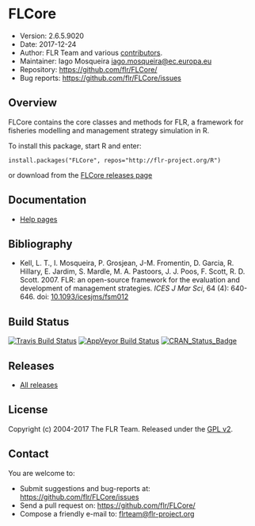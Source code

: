 
# FLCore
- Version: 2.6.5.9020
- Date: 2017-12-24
- Author: FLR Team and various [contributors](CONTRIBUTORS.md).
- Maintainer: Iago Mosqueira <iago.mosqueira@ec.europa.eu>
- Repository: <https://github.com/flr/FLCore/>
- Bug reports: <https://github.com/flr/FLCore/issues>

## Overview
FLCore contains the core classes and methods for FLR, a framework for fisheries modelling and management strategy simulation in R.

To install this package, start R and enter:

	install.packages("FLCore", repos="http://flr-project.org/R")

or download from the [FLCore releases page](https://github.com/flr/FLCore/releases/latest)

## Documentation
- [Help pages](http://flr-project.org/FLCore)

## Bibliography

- Kell, L. T., I. Mosqueira, P. Grosjean, J-M. Fromentin, D. Garcia, R. Hillary, E. Jardim, S. Mardle, M. A. Pastoors, J. J. Poos, F. Scott, R. D. Scott. 2007. FLR: an open-source framework for the evaluation and development of management strategies. *ICES J Mar Sci*, 64 (4): 640-646. doi: [10.1093/icesjms/fsm012](https://doi.org/10.1093/icesjms/fsm012)

## Build Status
[![Travis Build Status](https://travis-ci.org/flr/FLCore.svg?branch=master)](https://travis-ci.org/flr/FLCore)
[![AppVeyor Build Status](https://ci.appveyor.com/api/projects/status/github/flr/FLCore?branch=master&svg=true)](https://ci.appveyor.com/project/flr/FLCore)
[![CRAN_Status_Badge](http://www.r-pkg.org/badges/version/FLCore)](https://cran.r-project.org/package=FLCore)

## Releases
- [All releases](https://github.com/flr/FLCore/releases/)

## License
Copyright (c) 2004-2017 The FLR Team. Released under the [GPL v2](http://www.gnu.org/licenses/gpl-2.0.html).

## Contact
You are welcome to:

- Submit suggestions and bug-reports at: <https://github.com/flr/FLCore/issues>
- Send a pull request on: <https://github.com/flr/FLCore/>
- Compose a friendly e-mail to: <flrteam@flr-project.org>
